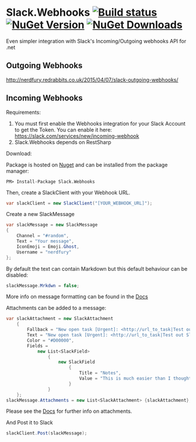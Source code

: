 Slack.Webhooks [![Build status](https://ci.appveyor.com/api/projects/status/08qvvm46ouxwujmq/branch/master?svg=true)](https://ci.appveyor.com/project/nerdfury/slack/branch/master) [![NuGet Version](http://img.shields.io/nuget/v/Slack.Webhooks.svg?style=flat)](https://www.nuget.org/packages/Nancy/) [![NuGet Downloads](http://img.shields.io/nuget/dt/Slack.Webhooks.svg?style=flat)](https://www.nuget.org/packages/Nancy/)
==============

Even simpler integration with Slack's Incoming/Outgoing webhooks API for .net

Outgoing Webhooks
---

http://nerdfury.redrabbits.co.uk/2015/04/07/slack-outgoing-webhooks/

Incoming Webhooks
---

Requirements:

1. You must first enable the Webhooks integration for your Slack Account to get the Token. You can enable it here: https://slack.com/services/new/incoming-webhook
2. Slack.Webhooks depends on RestSharp

Download:

Package is hosted on [Nuget](https://www.nuget.org/packages/Slack.Webhooks/) and can be installed from the package manager:

```
PM> Install-Package Slack.Webhooks
```

Then, create a SlackClient with your Webhook URL.

```csharp
var slackClient = new SlackClient("[YOUR_WEBHOOK_URL]");
```

Create a  new SlackMessage
```csharp
var slackMessage = new SlackMessage
{
    Channel = "#random",
    Text = "Your message",
    IconEmoji = Emoji.Ghost,
    Username = "nerdfury"
};
```

By default the text can contain Markdown but this default behaviour can be disabled:

```csharp
slackMessage.Mrkdwn = false;
```

More info on message formatting can be found in the [Docs](https://api.slack.com/docs/formatting)

Attachments can be added to a message:
```csharp
var slackAttachment = new SlackAttachment
    {
        Fallback = "New open task [Urgent]: <http://url_to_task|Test out Slack message attachments>",
        Text = "New open task [Urgent]: <http://url_to_task|Test out Slack message attachments>",
        Color = "#D00000",
        Fields =
            new List<SlackField>
                {
                    new SlackField
                        {
                            Title = "Notes",
                            Value = "This is much easier than I thought it would be."
                        }
                }
    };
slackMessage.Attachments = new List<SlackAttachment> {slackAttachment};
```

Please see the [Docs](https://api.slack.com/docs/attachments) for further info on attachments.

And Post it to Slack

```csharp
slackClient.Post(slackMessage);
```
